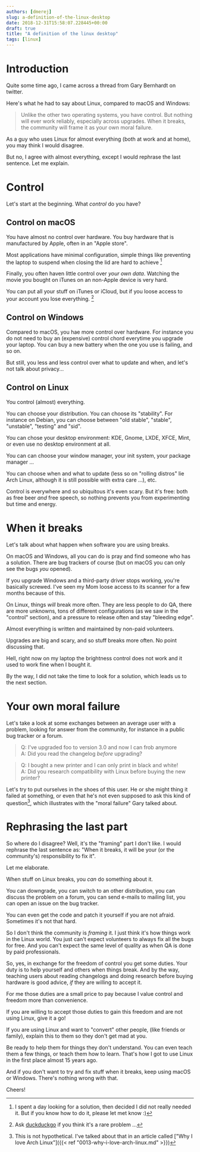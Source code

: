 ```yaml
---
authors: [dmerej]
slug: a-definition-of-the-linux-desktop
date: 2018-12-31T15:58:07.228445+00:00
draft: true
title: "A definition of the linux desktop"
tags: [linux]
---
```


# Introduction

Quite some time ago, I came across a thread from Gary Bernhardt on twitter.

Here's what he had to say about Linux, compared to macOS and Windows:

> Unlike the other two operating systems, you have control. But nothing will ever
> work reliably, especially across upgrades. When it breaks, the community will
> frame it as your own moral failure.

As a guy who uses Linux for almost everything (both at work and at home), you may think I would disagree.

But no, I agree with almost everything, except I would rephrase the last sentence. Let me explain.

# Control

Let's start at the beginning. What *control* do you have?

## Control on macOS

You have almost no control over hardware. You buy hardware that is manufactured by Apple, often in an "Apple store".

Most applications have minimal configuration, simple things like preventing the laptop to suspend when closing the lid are hard to achieve [^1]

Finally, you often haven little control over *your own data*. Watching the movie you bought on iTunes on an non-Apple device is very hard.

You can put all your stuff on iTunes or iCloud, but if you loose access to your account you lose everything. [^2]

## Control on Windows

Compared to macOS, you hae more control over hardware. For instance you do not need to buy an (expensive) control chord everytime you upgrade your laptop. You can buy a new battery when the one you use is failing, and so on.

But still, you  less and less control over what to update and when, and let's not talk about privacy...

## Control on Linux

You control (almost) everything.

You can choose your distribution. You can choose its "stability". For instance on Debian, you can choose between "old stable", "stable", "unstable", "testing" and "sid".

You can chose your desktop environment: KDE, Gnome, LXDE, XFCE, Mint, or even use no desktop environment at all.

You can can choose your window manager, your init system, your package manager ...

You can choose when and what to update (less so on "rolling distros" lie Arch Linux, although it is still possible with extra care ...), etc.

Control is everywhere and so ubiquitous it's even scary. But it's free: both as free beer *and* free speech, so nothing prevents you from experimenting but time and energy.


# When it breaks

Let's talk about what happen when software you are using breaks.

On macOS and Windows, all you can do is pray and find someone who has a solution. There are bug trackers of course (but on macOS you can only see the bugs *you* opened).

If you upgrade Windows and a third-party driver stops working, you're basically screwed. I've seen my Mom loose access to its scanner for a few months because of this.

On Linux, things *will* break more often. They are less people to do QA, there are more unknowns, tons of different configurations (as we saw in the "control" section), and a pressure to release often and stay "bleeding edge".

Almost everything is written and maintained by non-paid volunteers.

Upgrades are big and scary, and so stuff breaks more often. No point discussing that.

Hell, right now on my laptop the brightness control does not work and it used to work fine when I bought it.

By the way, I did not take the time to look for a solution, which leads us to the next section.

# Your own moral failure

Let's take a look at some exchanges between an average user with a problem, looking for answer from the community, for instance in a public bug tracker or a forum.


> Q: I've upgraded foo to version 3.0 and now I can frob anymore <br />
> A: Did you read the changelog *before* upgrading?

<span/>

> Q: I bought a new printer and I can only print in black and white! </br>
> A: Did you research compatibility with Linux before buying the new printer?

Let's try to put ourselves in the shoes of this user. He or she might thing it failed at something, or even that he's not even supposed to ask this kind of question[^3], which illustrates with the "moral failure" Gary talked about.

# Rephrasing the last part

So where do I disagree? Well, it's the "framing" part I don't like. I would rephrase the last sentence as: "When it breaks, it will be your (or the community's) responsibility to fix it".

Let me elaborate.

When stuff on Linux breaks, you *can* do something about it.

You can downgrade, you can switch to an other distribution, you can discuss the problem on a forum, you can send e-mails to mailing list, you can open an issue on the bug tracker.

You can even get the code and patch it yourself if you are not afraid. Sometimes it's not that hard.

So I don't think the community is *framing* it. I just think it's how things work in the Linux world. You just can't expect volunteers to always fix all the bugs for free. And you can't expect the same level of quality as when QA is done by paid professionals.

So, yes, in exchange for the freedom of control you get some duties. Your duty is to help yourself and others when things break. And by the way, teaching users about reading changelogs and doing research before buying hardware is good advice, *if* they are willing to accept it.

For me those duties are a small price to pay because I value control and freedom more than convenience.

If you are willing to accept those duties to gain this freedom and are not using Linux, give it a go!

If you are using Linux and want to "convert" other people, (like friends or family), explain this to them so they don't get mad at you.

Be ready to help them for things they don't understand. You can even teach them a few things, or teach them how to learn. That's how I got to use Linux in the first place almost 15 years ago.

And if you don't want to try and fix stuff when it breaks, keep using macOS or Windows. There's nothing wrong with that.

Cheers!

[^1]: I spent a day looking for a solution, then decided I did not really needed it. But if you know how to do it, please let met know :)
[^2]: Ask [duckduckgo](https://duckduckgo.com/?q=itunes+update+data+loss&t=h_&ia=web) if you think it's a rare problem ...
[^3]: This is not hypothetical. I've talked about that in an article called ["Why I love Arch Linux"]({{< ref "0013-why-i-love-arch-linux.md" >}})
